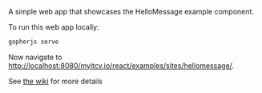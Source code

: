 A simple web app that showcases the HelloMessage example component.

To run this web app locally:

```bash
gopherjs serve
```

Now navigate to [http://localhost:8080/myitcv.io/react/examples/sites/hellomessage/](http://localhost:8080/myitcv.io/react/examples/sites/hellomessage/).

See [the wiki](https://github.com/myitcv/react/wiki) for more details
